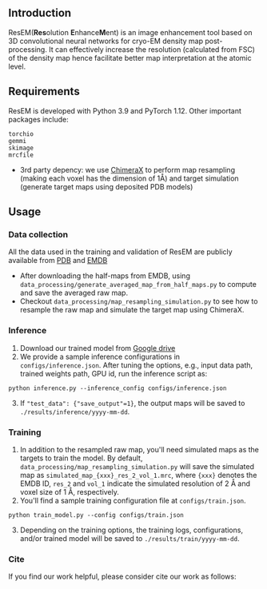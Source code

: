 ## Introduction
ResEM(**Res**olution **E**nhance**M**ent) is an image enhancement tool based on 3D convolutional neural networks for cryo-EM density map post-processing. It can effectively increase the resolution (calculated from FSC) of the density map hence facilitate better map interpretation at the atomic level.


## Requirements
ResEM is developed with Python 3.9 and PyTorch 1.12. Other important packages include:
```
torchio
gemmi
skimage
mrcfile
```
<!-- where [torchio](https://torchio.readthedocs.io/) is used for data augmentation in the training, [gemmi](https://gemmi.readthedocs.io/en/latest/) is for averaging half-maps,  -->

* 3rd party depency: we use [ChimeraX](https://www.cgl.ucsf.edu/chimerax/) to perform map resampling (making each voxel has the dimension of 1<span>&#8491;</span>) and target simulation (generate target maps using deposited PDB models)

## Usage

### Data collection
All the data used in the training and validation of ResEM are publicly available from [PDB](https://www.rcsb.org/) and [EMDB](https://www.emdataresource.org/)

* After downloading the half-maps from EMDB, using `data_processing/generate_averaged_map_from_half_maps.py` to compute and save the averaged raw map.
* Checkout `data_processing/map_resampling_simulation.py` to see how to resample the raw map and simulate the target map using ChimeraX.

### Inference
1. Download our trained model from [Google drive](https://drive.google.com/file/d/1hCaEbYxQV56JIpN2c2iJSiiKAgRu7TT6/view?usp=sharing)
2. We provide a sample inference configurations in `configs/inference.json`. After tuning the options, e.g., input data path, trained weights path, GPU id, run the inference script as:
```
python inference.py --inference_config configs/inference.json 
```
3. If `"test_data": {"save_output"=1}`, the output maps will be saved to `./results/inference/yyyy-mm-dd`.

### Training
1. In addition to the resampled raw map, you'll need simulated maps as the targets to train the model. By default, `data_processing/map_resampling_simulation.py` will save the simulated map as `simulated_map_{xxx}_res_2_vol_1.mrc`, where `{xxx}` denotes the EMDB ID, `res_2` and `vol_1` indicate the simulated resolution of 2 <span>&#8491;</span> and voxel size of 1 <span>&#8491;</span>, respectively.
2. You'll find a sample training configuration file at `configs/train.json`. 

```
python train_model.py --config configs/train.json
```
3. Depending on the training options, the training logs, configurations, and/or trained model will be saved to `./results/train/yyyy-mm-dd`.

### Cite
If you find our work helpful, please consider cite our work as follows: